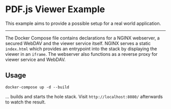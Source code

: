 PDF.js Viewer Example
=====================

This example aims to provide a possible setup for a real world application.

---

The Docker Compose file contains declarations for a NGINX webserver, a secured
WebDAV and the viewer service itself. NGINX serves a static `index.html` which
provides an entrypoint into the stack by displaying the viewer in an `iframe`.
The webserver also functions as a reverse proxy for viewer service and WebDAV.

Usage
-----

```shell
docker-compose up -d --build
```

... builds and starts the hole stack. Visit `http://localhost:8080/` afterwards
to watch the result.

